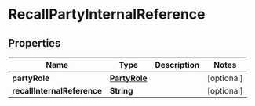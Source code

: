 # RecallPartyInternalReference

## Properties
Name | Type | Description | Notes
------------ | ------------- | ------------- | -------------
**partyRole** | [**PartyRole**](PartyRole.md) |  |  [optional]
**recallInternalReference** | **String** |  |  [optional]
